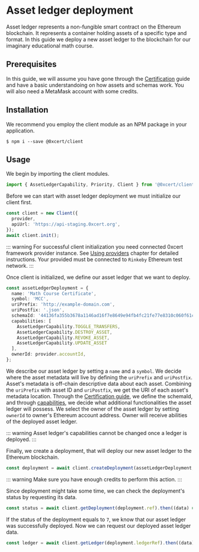 # Asset ledger deployment

Asset ledger represents a non-fungible smart contract on the Ethereum blockchain. It represents a container holding assets of a specific type and format. In this guide we deploy a new asset ledger to the blockchain for our imaginary educational math course.

## Prerequisites

In this guide, we will assume you have gone through the [Certification]() guide and have a basic understandoing on how assets and schemas work. You will also need a MetaMask account with some credits.

## Installation

We recommend you employ the client module as an NPM package in your application.

```shell
$ npm i --save @0xcert/client
```

## Usage

We begin by importing the client modules.

```ts
import { AssetLedgerCapability, Priority, Client } from '@0xcert/client';
```

Before we can start with asset ledger deployment we must initialize our client first.

```ts
const client = new Client({
  provider,
  apiUrl: 'https://api-staging.0xcert.org',
});
await client.init();
```
::: warning
For successful client initialization you need connected 0xcert framework provider instance. See [Using providers]() chapter for detailed instructions. Your provided must be connected to `Rinkeby` Ethereum test network.
:::

Once client is initialized, we define our asset ledger that we want to deploy.

```ts
const assetLedgerDeployment = {
  name: 'Math Course Certificate',
  symbol: 'MCC',
  uriPrefix: 'http://example-domain.com',
  uriPostfix: '.json',
  schemaId: '44136fa355b3678a1146ad16f7e8649e94fb4fc21fe77e8310c060f61caaff8a',
  capabilities: [
    AssetLedgerCapability.TOGGLE_TRANSFERS,
    AssetLedgerCapability.DESTROY_ASSET,
    AssetLedgerCapability.REVOKE_ASSET,
    AssetLedgerCapability.UPDATE_ASSET
  ],
  ownerId: provider.accountId,
};
```

We describe our asset ledger by setting a `name` and a `symbol`. We decide where the asset metadata will live by defining the `uriPrefix` and `uriPostfix`. Asset's metadata is off-chain descriptive data about each asset. Combining the `uriPrefix` with asset ID and `uriPostfix`, we get the URI of each asset's metadata location. Through the [Certification guide](), we define the schemaId, and through [capabilities](), we decide what additional functionalities the asset ledger will possess. We select the owner of the asset ledger by setting `ownerId` to owner's Ethereum account address. Owner will receive abilities of the deployed asset ledger. 

::: warning
Asset ledger's capabilities cannot be changed once a ledger is deployed.
:::

Finally, we create a deployment, that will deploy our new asset ledger to the Ethereum blockchain.

```ts
const deployment = await client.createDeployment(assetLedgerDeployment, Priority.HIGH).then((data) => data.data);
```

::: warning
Make sure you have enough credits to perform this action.
:::

Since deployment might take some time, we can check the deployment's status by requesting its data.

```ts
const status = await client.getDeployment(deployment.ref).then((data) => data.data.status);
```

If the status of the deployment equals to `7`, we know that our asset ledger was successfully deployed. Now we can request our deployed asset ledger data.

```ts
const ledger = await client.getLedger(deployment.ledgerRef).then((data) => data.data);
```

